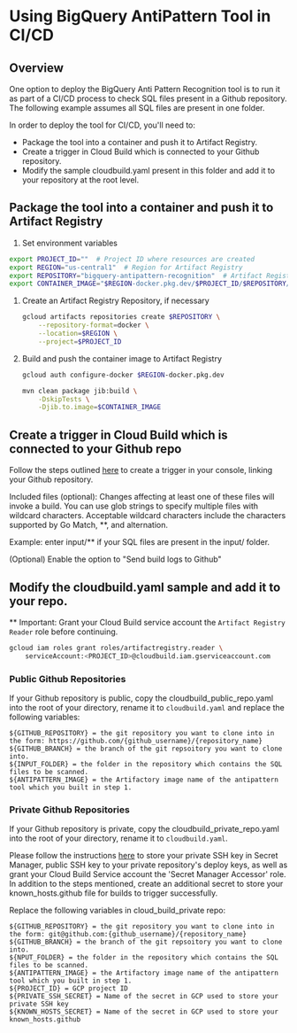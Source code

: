 # Using BigQuery AntiPattern Tool in CI/CD

## Overview

One option to deploy the BigQuery Anti Pattern Recognition tool is to run it as part of a CI/CD process to check SQL files present in a Github repository. The following example assumes all SQL files are present in one folder.

In order to deploy the tool for CI/CD, you'll need to:
* Package the tool into a container and push it to Artifact Registry.
* Create a trigger in Cloud Build which is connected to your Github repository.
* Modify the sample cloudbuild.yaml present in this folder and add it to your repository at the root level. 

## Package the tool into a container and push it to Artifact Registry

1. Set environment variables

```bash
export PROJECT_ID=""  # Project ID where resources are created
export REGION="us-central1"  # Region for Artifact Registry
export REPOSITORY="bigquery-antipattern-recognition"  # Artifact Registry repository name
export CONTAINER_IMAGE="$REGION-docker.pkg.dev/$PROJECT_ID/$REPOSITORY/recognizer:0.1.1-SNAPSHOT"
```
1. Create an Artifact Registry Repository, if necessary

    ``` bash
    gcloud artifacts repositories create $REPOSITORY \
        --repository-format=docker \
        --location=$REGION \
        --project=$PROJECT_ID
    ```

2. Build and push the container image to Artifact Registry

    ``` bash
    gcloud auth configure-docker $REGION-docker.pkg.dev

    mvn clean package jib:build \
        -DskipTests \
        -Djib.to.image=$CONTAINER_IMAGE
    ```

## Create a trigger in Cloud Build which is connected to your Github repo

Follow the steps outlined [here](https://cloud.google.com/build/docs/automating-builds/create-manage-triggers#build_trigger) to create a trigger in your console, linking your Github repository. 

Included files (optional): Changes affecting at least one of these files will invoke a build. You can use glob strings to specify multiple files with wildcard characters. Acceptable wildcard characters include the characters supported by Go Match, **, and alternation.

Example: enter input/** if your SQL files are present in the input/ folder.

(Optional) Enable the option to "Send build logs to Github"

## Modify the cloudbuild.yaml sample and add it to your repo.

** Important: Grant your Cloud Build service account the `Artifact Registry Reader` role before continuing.

```bash
gcloud iam roles grant roles/artifactregistry.reader \
    serviceAccount:<PROJECT_ID>@cloudbuild.iam.gserviceaccount.com 
```

### Public Github Repositories
If your Github repository is public, copy the cloudbuild_public_repo.yaml into the root of your directory, rename it to `cloudbuild.yaml` and replace the following variables:

    ${GITHUB_REPOSITORY} = the git repository you want to clone into in the form: https://github.com/{github_username}/{repository_name}
    ${GITHUB_BRANCH} = the branch of the git repsoitory you want to clone into.
    ${INPUT_FOLDER} = the folder in the repository which contains the SQL files to be scanned.
    ${ANTIPATTERN_IMAGE} = the Artifactory image name of the antipattern tool which you built in step 1.

### Private Github Repositories

If your Github repository is private, copy the cloudbuild_private_repo.yaml into the root of your directory, rename it to `cloudbuild.yaml`.

Please follow the instructions [here](https://cloud.google.com/build/docs/access-github-from-build) to store your private SSH key in Secret Manager, public SSH key to your private repository's deploy keys, as well as grant your Cloud Build Service account the 'Secret Manager Accessor' role. In addition to the steps mentioned, create an additional secret to store your known_hosts.github file for builds to trigger successfully. 

Replace the following variables in cloud_build_private repo:

    ${GITHUB_REPOSITORY} = the git repository you want to clone into in the form: git@github.com:{github_username}/{repository_name}
    ${GITHUB_BRANCH} = the branch of the git repsoitory you want to clone into.
    ${NPUT_FOLDER} = the folder in the repository which contains the SQL files to be scanned.
    ${ANTIPATTERN_IMAGE} = the Artifactory image name of the antipattern tool which you built in step 1.
    ${PROJECT_ID} = GCP project ID
    ${PRIVATE_SSH_SECRET} = Name of the secret in GCP used to store your private SSH key
    ${KNOWN_HOSTS_SECRET} = Name of the secret in GCP used to store your known_hosts.github
